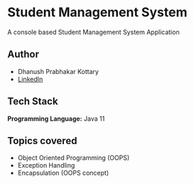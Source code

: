 
# Student Management System

A console based Student Management System Application


## Author
- Dhanush Prabhakar Kottary
- [LinkedIn](https://www.linkedin.com/in/dhanush-prabhakar-kottary/)


## Tech Stack

**Programming Language:** Java 11





## Topics covered

- Object Oriented Programming (OOPS)
- Exception Handling
- Encapsulation (OOPS concept)

